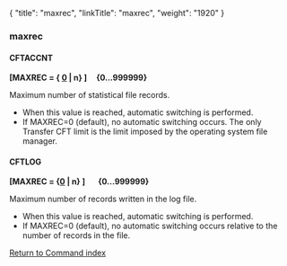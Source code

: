 {
    "title": "maxrec",
    "linkTitle": "maxrec",
    "weight": "1920"
}<span id="maxrec"></span>

### maxrec

#### CFTACCNT

****\[MAXREC = { <u>0</u> | n} \]     {0...999999}****

Maximum number
of statistical file records.

- When this value is reached, automatic switching is performed.
- If MAXREC=0 (default), no automatic switching occurs. The only Transfer CFT limit is the limit imposed by the operating system file manager.

#### CFTLOG

****\[MAXREC = {<u>0</u> | n} \]       {0...999999}****

Maximum number of records written in the
log file.

- When this value is reached, automatic switching is performed.
- If MAXREC=0 (default), no automatic switching occurs relative to the
    number of records in the file.

[Return to Command index](../../)
